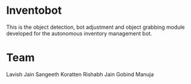 # Inventobot

This is the object detection, bot adjustment and object grabbing module developed for the autonomous inventory management bot.

# Team
Lavish Jain
Sangeeth Koratten
Rishabh Jain
Gobind Manuja
